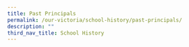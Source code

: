 ```yaml
---
title: Past Principals
permalink: /our-victoria/school-history/past-principals/
description: ""
third_nav_title: School History
---
```

